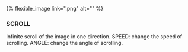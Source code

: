 ---
---

{% flexible_image link=".png" alt="" %}
### SCROLL
Infinite scroll of the image in one direction.
SPEED: change the speed of scrolling.
ANGLE: change the angle of scrolling.
